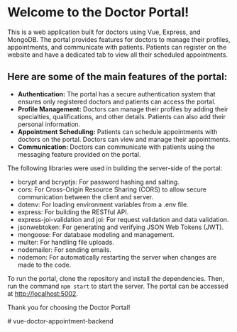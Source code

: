 <h1>Welcome to the Doctor Portal!</h1>
<p>This is a web application built for doctors using Vue, Express, and MongoDB. The portal provides features for doctors to manage their profiles, appointments, and communicate with patients. Patients can register on the website and have a dedicated tab to view all their scheduled appointments.</p>
<h2>Here are some of the main features of the portal:</h2>
<ul>
  <li><strong>Authentication:</strong> The portal has a secure authentication system that ensures only registered doctors and patients can access the portal.</li>
  <li><strong>Profile Management:</strong> Doctors can manage their profiles by adding their specialties, qualifications, and other details. Patients can also add their personal information.</li>
  <li><strong>Appointment Scheduling:</strong> Patients can schedule appointments with doctors on the portal. Doctors can view and manage their appointments.</li>
  <li><strong>Communication:</strong> Doctors can communicate with patients using the messaging feature provided on the portal.</li>
</ul>
<p>The following libraries were used in building the server-side of the portal:</p>
<ul>
  <li>bcrypt and bcryptjs: For password hashing and salting.</li>
  <li>cors: For Cross-Origin Resource Sharing (CORS) to allow secure communication between the client and server.</li>
  <li>dotenv: For loading environment variables from a .env file.</li>
  <li>express: For building the RESTful API.</li>
  <li>express-joi-validation and joi: For request validation and data validation.</li>
  <li>jsonwebtoken: For generating and verifying JSON Web Tokens (JWT).</li>
  <li>mongoose: For database modeling and management.</li>
  <li>multer: For handling file uploads.</li>
  <li>nodemailer: For sending emails.</li>
  <li>nodemon: For automatically restarting the server when changes are made to the code.</li>
</ul>
<p>To run the portal, clone the repository and install the dependencies. Then, run the command <code>npm start</code> to start the server. The portal can be accessed at <a href="http://localhost:5002">http://localhost:5002</a>.</p>
<p>Thank you for choosing the Doctor Portal!</p># vue-doctor-appointment-backend

